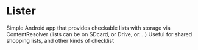 # Lister
Simple Android app that provides checkable lists with storage via ContentResolver (lists can be on SDcard, or Drive, or....)
Useful for shared shopping lists, and other kinds of checklist
